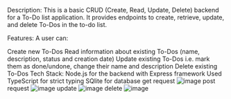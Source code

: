 Description:
This is a basic CRUD (Create, Read, Update, Delete) backend for a To-Do list application. It provides endpoints to create, retrieve, update, and delete To-Dos in the to-do list.

Features:
A user can:

Create new To-Dos
Read information about existing To-Dos (name, description, status and creation date)
Update existing To-Dos i.e. mark them as done/undone, change their name and description
Delete existing To-Dos
Tech Stack:
Node.js for the backend with Express framework
Used TypeScript for strict typing
SQlite for database
get request
![image](https://github.com/TEJASWANTH123/backendDevelopmentApplications/assets/93636836/67e695aa-0128-437f-9309-6443f02eda37)
post request
![image](https://github.com/TEJASWANTH123/backendDevelopmentApplications/assets/93636836/b20bd90e-59e5-43c6-9bcb-3658eb24720a)
update
![image](https://github.com/TEJASWANTH123/backendDevelopmentApplications/assets/93636836/11775d47-6220-4b7b-8f9c-53cdb472f170)
delete
![image](https://github.com/TEJASWANTH123/backendDevelopmentApplications/assets/93636836/9eb6e17a-a07a-404c-a7d5-5def08ac9985)

